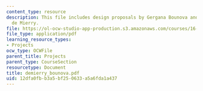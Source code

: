 ```yaml
---
content_type: resource
description: This file includes design proposals by Gergana Bounova and Timoth?ee
  de Mierry.
file: https://ol-ocw-studio-app-production.s3.amazonaws.com/courses/16-622-experimental-projects-ii-fall-2003/12dfa0fbb3a5bf250633a5a6fda1a437_demierry_bounova.pdf
file_type: application/pdf
learning_resource_types:
- Projects
ocw_type: OCWFile
parent_title: Projects
parent_type: CourseSection
resourcetype: Document
title: demierry_bounova.pdf
uid: 12dfa0fb-b3a5-bf25-0633-a5a6fda1a437
---
```

